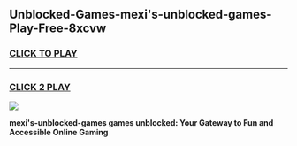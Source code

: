 
## Unblocked-Games-mexi's-unblocked-games-Play-Free-8xcvw
<h3>
<a href="https://premium76.site?title=mexi's-unblocked-games&ref=21A">CLICK TO PLAY</a></h3>
<hr>

<h3>
<a href="https://premium76.site?title=mexi's-unblocked-games&ref=21A">CLICK 2 PLAY</a>
  
</h3>

<a href="https://premium76.site?title=mexi's-unblocked-games&ref=21A"><img src="https://clearcache.store/games.png"></a>


**mexi's-unblocked-games games unblocked: Your Gateway to Fun and Accessible Online Gaming**
